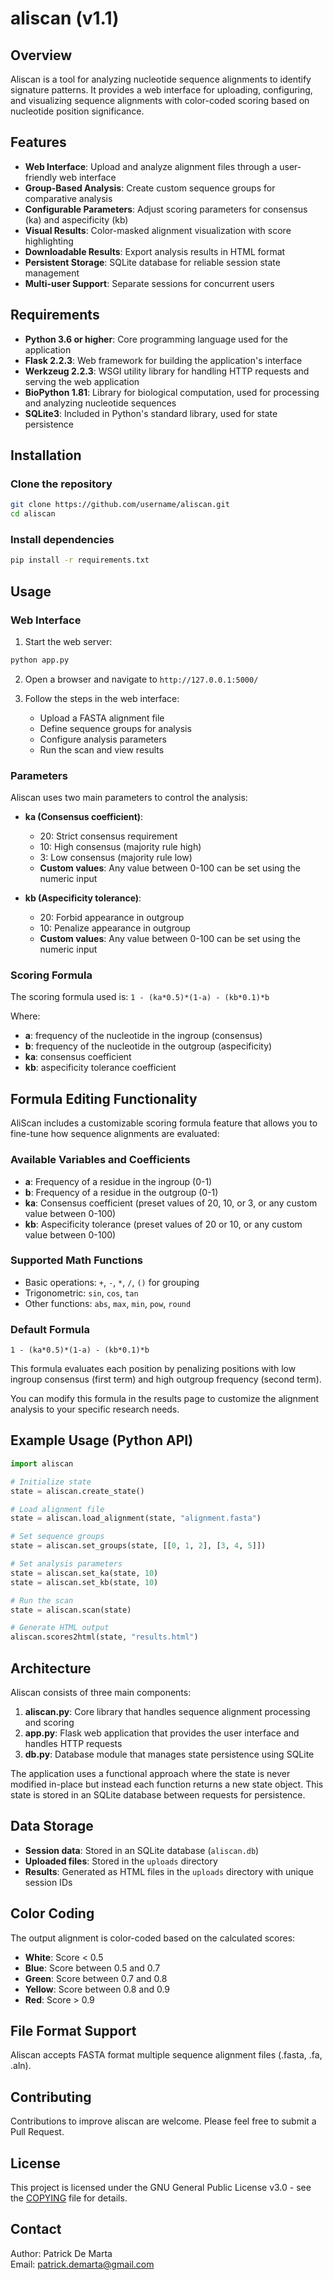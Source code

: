 # aliscan (v1.1)

## Overview

Aliscan is a tool for analyzing nucleotide sequence alignments to identify signature patterns. It provides a web interface for uploading, configuring, and visualizing sequence alignments with color-coded scoring based on nucleotide position significance.

## Features

- **Web Interface**: Upload and analyze alignment files through a user-friendly web interface
- **Group-Based Analysis**: Create custom sequence groups for comparative analysis
- **Configurable Parameters**: Adjust scoring parameters for consensus (ka) and aspecificity (kb)
- **Visual Results**: Color-masked alignment visualization with score highlighting
- **Downloadable Results**: Export analysis results in HTML format
- **Persistent Storage**: SQLite database for reliable session state management
- **Multi-user Support**: Separate sessions for concurrent users

## Requirements

- **Python 3.6 or higher**: Core programming language used for the application
- **Flask 2.2.3**: Web framework for building the application's interface
- **Werkzeug 2.2.3**: WSGI utility library for handling HTTP requests and serving the web application
- **BioPython 1.81**: Library for biological computation, used for processing and analyzing nucleotide sequences
- **SQLite3**: Included in Python's standard library, used for state persistence

## Installation

### Clone the repository

```bash
git clone https://github.com/username/aliscan.git
cd aliscan
```

### Install dependencies

```bash
pip install -r requirements.txt
```

## Usage

### Web Interface

1. Start the web server:

```bash
python app.py
```

2. Open a browser and navigate to `http://127.0.0.1:5000/`

3. Follow the steps in the web interface:
   - Upload a FASTA alignment file
   - Define sequence groups for analysis
   - Configure analysis parameters
   - Run the scan and view results

### Parameters

Aliscan uses two main parameters to control the analysis:

- **ka (Consensus coefficient)**:

  - 20: Strict consensus requirement
  - 10: High consensus (majority rule high)
  - 3: Low consensus (majority rule low)
  - **Custom values**: Any value between 0-100 can be set using the numeric input

- **kb (Aspecificity tolerance)**:
  - 20: Forbid appearance in outgroup
  - 10: Penalize appearance in outgroup
  - **Custom values**: Any value between 0-100 can be set using the numeric input

### Scoring Formula

The scoring formula used is: `1 - (ka*0.5)*(1-a) - (kb*0.1)*b`

Where:

- **a**: frequency of the nucleotide in the ingroup (consensus)
- **b**: frequency of the nucleotide in the outgroup (aspecificity)
- **ka**: consensus coefficient
- **kb**: aspecificity tolerance coefficient

## Formula Editing Functionality

AliScan includes a customizable scoring formula feature that allows you to fine-tune how sequence alignments are evaluated:

### Available Variables and Coefficients

- **a**: Frequency of a residue in the ingroup (0-1)
- **b**: Frequency of a residue in the outgroup (0-1)
- **ka**: Consensus coefficient (preset values of 20, 10, or 3, or any custom value between 0-100)
- **kb**: Aspecificity tolerance (preset values of 20 or 10, or any custom value between 0-100)

### Supported Math Functions

- Basic operations: `+`, `-`, `*`, `/`, `()` for grouping
- Trigonometric: `sin`, `cos`, `tan`
- Other functions: `abs`, `max`, `min`, `pow`, `round`

### Default Formula

```
1 - (ka*0.5)*(1-a) - (kb*0.1)*b
```

This formula evaluates each position by penalizing positions with low ingroup consensus (first term) and high outgroup frequency (second term).

You can modify this formula in the results page to customize the alignment analysis to your specific research needs.

## Example Usage (Python API)

```python
import aliscan

# Initialize state
state = aliscan.create_state()

# Load alignment file
state = aliscan.load_alignment(state, "alignment.fasta")

# Set sequence groups
state = aliscan.set_groups(state, [[0, 1, 2], [3, 4, 5]])

# Set analysis parameters
state = aliscan.set_ka(state, 10)
state = aliscan.set_kb(state, 10)

# Run the scan
state = aliscan.scan(state)

# Generate HTML output
aliscan.scores2html(state, "results.html")
```

## Architecture

Aliscan consists of three main components:

1. **aliscan.py**: Core library that handles sequence alignment processing and scoring
2. **app.py**: Flask web application that provides the user interface and handles HTTP requests
3. **db.py**: Database module that manages state persistence using SQLite

The application uses a functional approach where the state is never modified in-place but instead each function returns a new state object. This state is stored in an SQLite database between requests for persistence.

## Data Storage

- **Session data**: Stored in an SQLite database (`aliscan.db`)
- **Uploaded files**: Stored in the `uploads` directory
- **Results**: Generated as HTML files in the `uploads` directory with unique session IDs

## Color Coding

The output alignment is color-coded based on the calculated scores:

- **White**: Score < 0.5
- **Blue**: Score between 0.5 and 0.7
- **Green**: Score between 0.7 and 0.8
- **Yellow**: Score between 0.8 and 0.9
- **Red**: Score > 0.9

## File Format Support

Aliscan accepts FASTA format multiple sequence alignment files (.fasta, .fa, .aln).

## Contributing

Contributions to improve aliscan are welcome. Please feel free to submit a Pull Request.

## License

This project is licensed under the GNU General Public License v3.0 - see the [COPYING](COPYING) file for details.

## Contact

Author: Patrick De Marta  
Email: patrick.demarta@gmail.com
